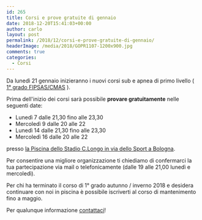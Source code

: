 ```yaml
---
id: 265
title: Corsi e prove gratuite di gennaio
date: 2018-12-20T15:41:03+00:00
author: carlo
layout: post
permalink: /2018/12/corsi-e-prove-gratuite-di-gennaio/
headerImage: /media/2018/GOPR1107-1200x900.jpg
comments: true
categories:
  - Corsi
---
```


Da lunedì 21 gennaio inizieranno i nuovi corsi sub e apnea di primo livello ( [1° grado FIPSAS/CMAS](/didattica-corso-di-1-grado-ar-p1) ).

Prima dell'inizio dei corsi sarà possibile **provare gratuitamente** nelle seguenti date:

- Lunedì 7 dalle 21,30 fino alle 23,30
- Mercoledì 9 dalle 20 alle 22
- Lunedì 14 dalle 21,30 fino alle 23,30
- Mercoledì 16 dalle 20 alle 22

presso [la Piscina dello Stadio C.Longo in via dello Sport a Bologna](/dove-siamo).

Per consentire una migliore organizzazione ti chiediamo di confermarci la tua partecipazione via mail o telefonicamente (dalle 19 alle 21,00 lunedì e mercoledì).

Per chi ha terminato il corso di 1° grado autunno / inverno 2018 e desidera continuare con noi in piscina è possibile iscriverti al corso di mantenimento fino a maggio.

Per qualunque informazione [contattaci](/contattaci)!
